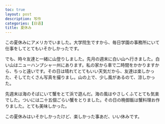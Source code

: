 ```yaml
---
toc: true
layout: post
description: 写作
categories: [日语]
title: 夏休み
---
```

この夏休みにアメリカでいました。大学院生ですから、毎日学園の事務所にいて仕事をしてとてもいそかしかったです。

でも、時々友達と一緒に山登りしました。先月の週末に白い山へ行きました。白い山はニューハンプシャー州にあります。私の家から車で二時間をかかりますから、ちっと遠いです。その日は晴れてとてもいい天気だから、友達は楽しかった、そしてたくさん写真を撮りまし。山の上で、少し風があるのて、涼しかった。

先週末は海のそばにいて蟹をとて浜で遊んだ。海の風はやさしくふてとても気楽でした。ついには二十五個ごらい蟹をとりました。その日の晩御飯は蟹料理お作りました。とても美味しかった。

この夏休みはいそかしかったけど、楽しかった事あだ、いい休みです。